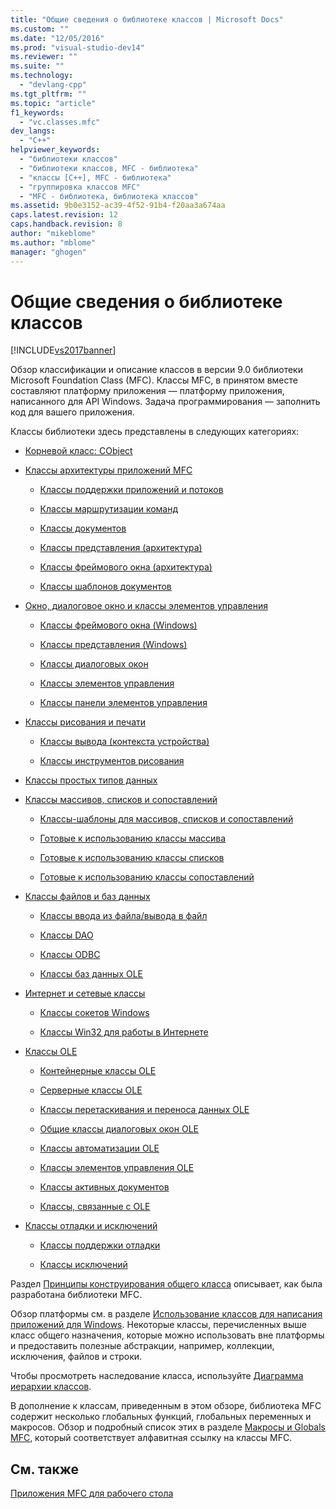 ```yaml
---
title: "Общие сведения о библиотеке классов | Microsoft Docs"
ms.custom: ""
ms.date: "12/05/2016"
ms.prod: "visual-studio-dev14"
ms.reviewer: ""
ms.suite: ""
ms.technology: 
  - "devlang-cpp"
ms.tgt_pltfrm: ""
ms.topic: "article"
f1_keywords: 
  - "vc.classes.mfc"
dev_langs: 
  - "C++"
helpviewer_keywords: 
  - "библиотеки классов"
  - "библиотеки классов, MFC - библиотека"
  - "классы [C++], MFC - библиотека"
  - "группировка классов MFC"
  - "MFC - библиотека, библиотека классов"
ms.assetid: 9b0e3152-ac39-4f52-91b4-f20aa3a674aa
caps.latest.revision: 12
caps.handback.revision: 8
author: "mikeblome"
ms.author: "mblome"
manager: "ghogen"
---
```

# Общие сведения о библиотеке классов
[!INCLUDE[vs2017banner](../assembler/inline/includes/vs2017banner.md)]

Обзор классификации и описание классов в версии 9.0 библиотеки Microsoft Foundation Class \(MFC\).  Классы MFC, в принятом вместе составляют платформу приложения — платформу приложения, написанного для API Windows.  Задача программирования — заполнить код для вашего приложения.  
  
 Классы библиотеки здесь представлены в следующих категориях:  
  
-   [Корневой класс: CObject](../mfc/root-class-cobject.md)  
  
-   [Классы архитектуры приложений MFC](../mfc/mfc-application-architecture-classes.md)  
  
    -   [Классы поддержки приложений и потоков](../Topic/Application%20and%20Thread%20Support%20Classes.md)  
  
    -   [Классы маршрутизации команд](../mfc/command-routing-classes.md)  
  
    -   [Классы документов](../mfc/document-classes.md)  
  
    -   [Классы представления \(архитектура\)](../mfc/view-classes-architecture.md)  
  
    -   [Классы фреймового окна \(архитектура\)](../mfc/frame-window-classes-architecture.md)  
  
    -   [Классы шаблонов документов](../Topic/Document-Template%20Classes.md)  
  
-   [Окно, диалоговое окно и классы элементов управления](../mfc/window-dialog-and-control-classes.md)  
  
    -   [Классы фреймового окна \(Windows\)](../mfc/frame-window-classes-windows.md)  
  
    -   [Классы представления \(Windows\)](../mfc/view-classes-windows.md)  
  
    -   [Классы диалоговых окон](../mfc/dialog-box-classes.md)  
  
    -   [Классы элементов управления](../mfc/control-classes.md)  
  
    -   [Классы панели элементов управления](../mfc/control-bar-classes.md)  
  
-   [Классы рисования и печати](../mfc/drawing-and-printing-classes.md)  
  
    -   [Классы вывода \(контекста устройства\)](../Topic/Output%20\(Device%20Context\)%20Classes.md)  
  
    -   [Классы инструментов рисования](../mfc/drawing-tool-classes.md)  
  
-   [Классы простых типов данных](../mfc/simple-data-type-classes.md)  
  
-   [Классы массивов, списков и сопоставлений](../mfc/array-list-and-map-classes.md)  
  
    -   [Классы\-шаблоны для массивов, списков и сопоставлений](../mfc/template-classes-for-arrays-lists-and-maps.md)  
  
    -   [Готовые к использованию классы массива](../Topic/Ready-to-Use%20Array%20Classes.md)  
  
    -   [Готовые к использованию классы списков](../Topic/Ready-to-Use%20List%20Classes.md)  
  
    -   [Готовые к использованию классы сопоставлений](../mfc/ready-to-use-map-classes.md)  
  
-   [Классы файлов и баз данных](../mfc/file-and-database-classes.md)  
  
    -   [Классы ввода из файла\/вывода в файл](../Topic/File%20I-O%20Classes.md)  
  
    -   [Классы DAO](../mfc/dao-classes.md)  
  
    -   [Классы ODBC](../Topic/ODBC%20Classes.md)  
  
    -   [Классы баз данных OLE](../mfc/ole-db-classes.md)  
  
-   [Интернет и сетевые классы](../mfc/internet-and-networking-classes.md)  
  
    -   [Классы сокетов Windows](../mfc/windows-sockets-classes.md)  
  
    -   [Классы Win32 для работы в Интернете](../mfc/win32-internet-classes.md)  
  
-   [Классы OLE](../mfc/ole-classes.md)  
  
    -   [Контейнерные классы OLE](../mfc/ole-container-classes.md)  
  
    -   [Серверные классы OLE](../mfc/ole-server-classes.md)  
  
    -   [Классы перетаскивания и переноса данных OLE](../mfc/ole-drag-and-drop-and-data-transfer-classes.md)  
  
    -   [Общие классы диалоговых окон OLE](../mfc/ole-common-dialog-classes.md)  
  
    -   [Классы автоматизации OLE](../Topic/OLE%20Automation%20Classes.md)  
  
    -   [Классы элементов управления OLE](../mfc/ole-control-classes.md)  
  
    -   [Классы активных документов](../mfc/active-document-classes.md)  
  
    -   [Классы, связанные с OLE](../mfc/ole-related-classes.md)  
  
-   [Классы отладки и исключений](../Topic/Debugging%20and%20Exception%20Classes.md)  
  
    -   [Классы поддержки отладки](../mfc/debugging-support-classes.md)  
  
    -   [Классы исключений](../mfc/exception-classes.md)  
  
 Раздел [Принципы конструирования общего класса](../mfc/general-class-design-philosophy.md) описывает, как была разработана библиотеки MFC.  
  
 Обзор платформы см. в разделе [Использование классов для написания приложений для Windows](../Topic/Using%20the%20Classes%20to%20Write%20Applications%20for%20Windows.md).  Некоторые классы, перечисленных выше класс общего назначения, которые можно использовать вне платформы и предоставить полезные абстракции, например, коллекции, исключения, файлов и строки.  
  
 Чтобы просмотреть наследование класса, используйте [Диаграмма иерархии классов](../mfc/hierarchy-chart.md).  
  
 В дополнение к классам, приведенным в этом обзоре, библиотека MFC содержит несколько глобальных функций, глобальных переменных и макросов.  Обзор и подробный список этих в разделе [Макросы и Globals MFC](../mfc/reference/mfc-macros-and-globals.md), который соответствует алфавитная ссылку на классы MFC.  
  
## См. также  
 [Приложения MFC для рабочего стола](../mfc/mfc-desktop-applications.md)